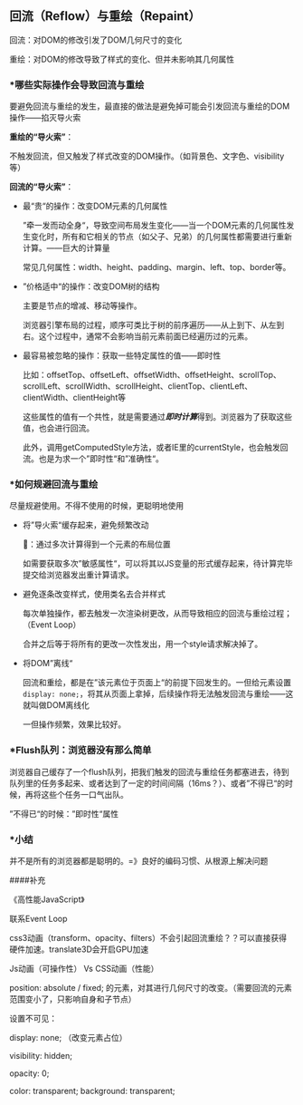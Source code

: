 ## 回流（Reflow）与重绘（Repaint）

回流：对DOM的修改引发了DOM几何尺寸的变化

重绘：对DOM的修改导致了样式的变化、但并未影响其几何属性



### *哪些实际操作会导致回流与重绘

要避免回流与重绘的发生，最直接的做法是避免掉可能会引发回流与重绘的DOM操作——掐灭导火索

**重绘的“导火索”**：

不触发回流，但又触发了样式改变的DOM操作。（如背景色、文字色、visibility等）

**回流的“导火索”**：

* 最“贵“的操作：改变DOM元素的几何属性

  ”牵一发而动全身“，导致空间布局发生变化——当一个DOM元素的几何属性发生变化时，所有和它相关的节点（如父子、兄弟）的几何属性都需要进行重新计算。——巨大的计算量

  常见几何属性：width、height、padding、margin、left、top、border等。

* ”价格适中“的操作：改变DOM树的结构

  主要是节点的增减、移动等操作。

  浏览器引擎布局的过程，顺序可类比于树的前序遍历——从上到下、从左到右。这个过程中，通常不会影响当前元素前面已经遍历过的元素。

* 最容易被忽略的操作：获取一些特定属性的值——即时性

  比如：offsetTop、offsetLeft、offsetWidth、offsetHeight、scrollTop、scrollLeft、scrollWidth、scrollHeight、clientTop、clientLeft、clientWidth、clientHeight等

  这些属性的值有一个共性，就是需要通过***即时计算***得到。浏览器为了获取这些值，也会进行回流。

  此外，调用getComputedStyle方法，或者IE里的currentStyle，也会触发回流。也是为求一个”即时性“和”准确性“。



### *如何规避回流与重绘

尽量规避使用。不得不使用的时候，更聪明地使用

* 将”导火索“缓存起来，避免频繁改动

  🌰：通过多次计算得到一个元素的布局位置

  如需要获取多次”敏感属性“，可以将其以JS变量的形式缓存起来，待计算完毕提交给浏览器发出重计算请求。

* 避免逐条改变样式，使用类名去合并样式

  每次单独操作，都去触发一次渲染树更改，从而导致相应的回流与重绘过程；（Event Loop）

  合并之后等于将所有的更改一次性发出，用一个style请求解决掉了。

* 将DOM”离线“

  回流和重绘，都是在”该元素位于页面上“的前提下回发生的。一但给元素设置`display: none;`，将其从页面上拿掉，后续操作将无法触发回流与重绘——这就叫做DOM离线化

  一但操作频繁，效果比较好。



### *Flush队列：浏览器没有那么简单

浏览器自己缓存了一个flush队列，把我们触发的回流与重绘任务都塞进去，待到队列里的任务多起来、或者达到了一定的时间间隔（16ms？）、或者”不得已“的时候，再将这些个任务一口气出队。

”不得已“的时候：”即时性“属性



### *小结

并不是所有的浏览器都是聪明的。=》良好的编码习惯、从根源上解决问题



####补充

《高性能JavaScript》

联系Event Loop

css3动画（transform、opacity、filters）不会引起回流重绘？？可以直接获得硬件加速。translate3D会开启GPU加速

Js动画（可操作性） Vs CSS动画（性能）

position: absolute / fixed; 的元素，对其进行几何尺寸的改变。（需要回流的元素范围变小了，只影响自身和子节点）



设置不可见：

display: none; （改变元素占位）

visibility: hidden;

opacity: 0;

color: transparent;   background: transparent;